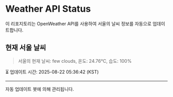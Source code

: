 
# Weather API Status

이 리포지토리는 OpenWeather API를 사용하여 서울의 날씨 정보를 자동으로 업데이트합니다.

## 현재 서울 날씨
> 서울의 현재 날씨: few clouds, 온도: 24.76°C, 습도: 100%

⏳ 업데이트 시간: 2025-08-22 05:36:42 (KST)

---
자동 업데이트 봇에 의해 관리됩니다.
